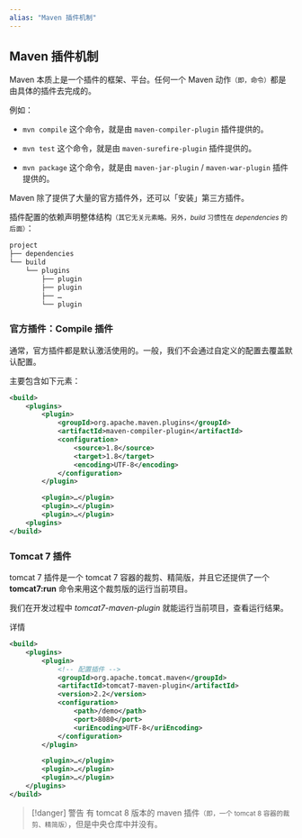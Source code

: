 ```yaml
---
alias: "Maven 插件机制"
---
```


## Maven 插件机制

Maven 本质上是一个插件的框架、平台。任何一个 Maven 动作<small>（即，命令）</small>都是由具体的插件去完成的。

例如：

- `mvn compile` 这个命令，就是由 `maven-compiler-plugin` 插件提供的。

- `mvn test` 这个命令，就是由 `maven-surefire-plugin` 插件提供的。

- `mvn package` 这个命令，就是由 `maven-jar-plugin` / `maven-war-plugin` 插件提供的。

Maven 除了提供了大量的官方插件外，还可以「安装」第三方插件。

插件配置的依赖声明整体结构<small>（其它无关元素略。另外，*build* 习惯性在 *dependencies* 的后面）</small>：

```xml
project 
├── dependencies
└── build
    └── plugins
        ├── plugin
        ├── plugin
        ├── …
        └── plugin
```


### 官方插件：Compile 插件

通常，官方插件都是默认激活使用的。一般，我们不会通过自定义的配置去覆盖默认配置。

主要包含如下元素：

```xml
<build>
    <plugins>
        <plugin>
            <groupId>org.apache.maven.plugins</groupId>
            <artifactId>maven-compiler-plugin</artifactId>
            <configuration>
                <source>1.8</source>
                <target>1.8</target>
                <encoding>UTF-8</encoding>
            </configuration>
        </plugin>

        <plugin>…</plugin>
        <plugin>…</plugin>
        <plugin>…</plugin>
    <plugins>
</build>
```



### Tomcat 7 插件

tomcat 7 插件是一个 tomcat 7 容器的裁剪、精简版，并且它还提供了一个 **tomcat7:run** 命令来用这个裁剪版的运行当前项目。

我们在开发过程中 *tomcat7-maven-plugin* 就能运行当前项目，查看运行结果。

详情

```xml
<build>
    <plugins>
        <plugin>
            <!-- 配置插件 -->
            <groupId>org.apache.tomcat.maven</groupId>
            <artifactId>tomcat7-maven-plugin</artifactId>
            <version>2.2</version>
            <configuration>
                <path>/demo</path>
                <port>8080</port>
                <uriEncoding>UTF-8</uriEncoding>
            </configuration>
        </plugin>

        <plugin>…</plugin>
        <plugin>…</plugin>
        <plugin>…</plugin>
    </plugins>
</build>
```


> [!danger] 警告
> 有 tomcat 8 版本的 maven 插件<small>（即，一个 tomcat 8 容器的裁剪、精简版）</small>，但是中央仓库中并没有。

